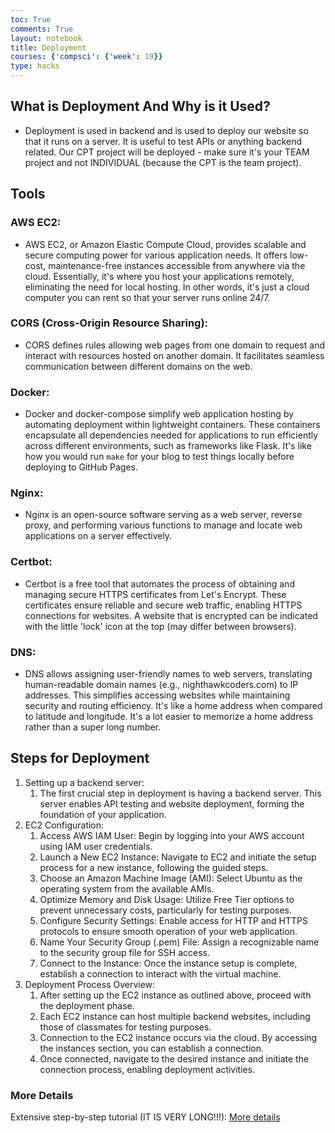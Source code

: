 ```yaml
---
toc: True
comments: True
layout: notebook
title: Deployment
courses: {'compsci': {'week': 19}}
type: hacks
---
```


## What is Deployment And Why is it Used?
- Deployment is used in backend and is used to deploy our website so that it runs on a server. It is useful to test APIs or anything backend related. Our CPT project will be deployed - make sure it's your TEAM project and not INDIVIDUAL (because the CPT is the team project).

## Tools 

### AWS EC2:
- AWS EC2, or Amazon Elastic Compute Cloud, provides scalable and secure computing power for various application needs. It offers low-cost, maintenance-free instances accessible from anywhere via the cloud. Essentially, it's where you host your applications remotely, eliminating the need for local hosting. In other words, it's just a cloud computer you can rent so that your server runs online 24/7.

### CORS (Cross-Origin Resource Sharing):
- CORS defines rules allowing web pages from one domain to request and interact with resources hosted on another domain. It facilitates seamless communication between different domains on the web.

### Docker:
- Docker and docker-compose simplify web application hosting by automating deployment within lightweight containers. These containers encapsulate all dependencies needed for applications to run efficiently across different environments, such as frameworks like Flask. It's like how you would run `make` for your blog to test things locally before deploying to GitHub Pages.

### Nginx:
- Nginx is an open-source software serving as a web server, reverse proxy, and performing various functions to manage and locate web applications on a server effectively.

### Certbot:
- Certbot is a free tool that automates the process of obtaining and managing secure HTTPS certificates from Let's Encrypt. These certificates ensure reliable and secure web traffic, enabling HTTPS connections for websites. A website that is encrypted can be indicated with the little 'lock' icon at the top (may differ between browsers).

### DNS:
- DNS allows assigning user-friendly names to web servers, translating human-readable domain names (e.g., nighthawkcoders.com) to IP addresses. This simplifies accessing websites while maintaining security and routing efficiency. It's like a home address when compared to latitude and longitude. It's a lot easier to memorize a home address rather than a super long number.

## Steps for Deployment

1. Setting up a backend server:
   1. The first crucial step in deployment is having a backend server. This server enables API testing and website deployment, forming the foundation of your application.
2. EC2 Configuration:
   1. Access AWS IAM User: Begin by logging into your AWS account using IAM user credentials.
   2. Launch a New EC2 Instance: Navigate to EC2 and initiate the setup process for a new instance, following the guided steps.
   3. Choose an Amazon Machine Image (AMI): Select Ubuntu as the operating system from the available AMIs.
   4. Optimize Memory and Disk Usage: Utilize Free Tier options to prevent unnecessary costs, particularly for testing purposes.
   5. Configure Security Settings: Enable access for HTTP and HTTPS protocols to ensure smooth operation of your web application.
   6. Name Your Security Group (.pem) File: Assign a recognizable name to the security group file for SSH access.
   7. Connect to the Instance: Once the instance setup is complete, establish a connection to interact with the virtual machine.
3. Deployment Process Overview:
   1. After setting up the EC2 instance as outlined above, proceed with the deployment phase.
   2. Each EC2 instance can host multiple backend websites, including those of classmates for testing purposes.
   3. Connection to the EC2 instance occurs via the cloud. By accessing the instances section, you can establish a connection.
   4. Once connected, navigate to the desired instance and initiate the connection process, enabling deployment activities.

### More Details

Extensive step-by-step tutorial (IT IS VERY LONG!!!): [More details](https://napoleon-bonaparte-official.github.io/corsica-blog/2024/02/08/deploymentP5_IPYNB_2_.html)


